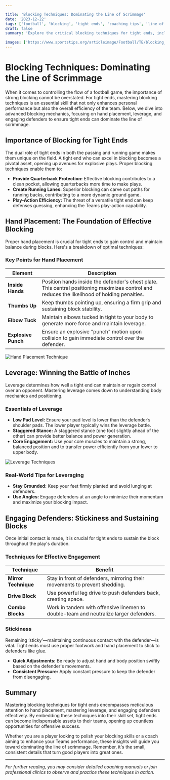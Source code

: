 ```yaml
---

title: 'Blocking Techniques: Dominating the Line of Scrimmage'
date: '2023-12-22'
tags: ['football', 'blocking', 'tight ends', 'coaching tips', 'line of scrimmage', 'leverage', 'hand placement', 'defense', 'player development']
draft: false
summary: 'Explore the critical blocking techniques for tight ends, including essential hand placement, leverage tactics, and ways to engage defenders effectively.'

images: ['https://www.sportstips.org/articleimage/Football/TE/blocking_techniques_dominating_the_line_of_scrimmage_1_20240714_160934.webp', 'https://www.sportstips.org/articleimage/Football/TE/blocking_techniques_dominating_the_line_of_scrimmage_2_20240714_160945.webp', 'https://www.sportstips.org/articleimage/Football/TE/blocking_techniques_dominating_the_line_of_scrimmage.webp']
---
```


# Blocking Techniques: Dominating the Line of Scrimmage

When it comes to controlling the flow of a football game, the importance of strong blocking cannot be overstated. For tight ends, mastering blocking techniques is an essential skill that not only enhances personal performance but also the overall efficiency of the team. Below, we dive into advanced blocking mechanics, focusing on hand placement, leverage, and engaging defenders to ensure tight ends can dominate the line of scrimmage.

## Importance of Blocking for Tight Ends

The dual role of tight ends in both the passing and running game makes them unique on the field. A tight end who can excel in blocking becomes a pivotal asset, opening up avenues for explosive plays. Proper blocking techniques enable them to:

- **Provide Quarterback Protection:** Effective blocking contributes to a clean pocket, allowing quarterbacks more time to make plays.
- **Create Running Lanes:** Superior blocking can carve out paths for running backs, contributing to a more dynamic ground game.
- **Play-Action Efficiency:** The threat of a versatile tight end can keep defenses guessing, enhancing the Teams play-action capability.

## Hand Placement: The Foundation of Effective Blocking

Proper hand placement is crucial for tight ends to gain control and maintain balance during blocks. Here's a breakdown of optimal techniques:

### Key Points for Hand Placement

| Element            | Description |
|--------------------|-------------|
| **Inside Hands**   | Position hands inside the defender's chest plate. This central positioning maximizes control and reduces the likelihood of holding penalties. |
| **Thumbs Up**      | Keep thumbs pointing up, ensuring a firm grip and sustaining block stability. |
| **Elbow Tuck**     | Maintain elbows tucked in tight to your body to generate more force and maintain leverage. |
| **Explosive Punch**| Ensure an explosive "punch" motion upon collision to gain immediate control over the defender. |

![Hand Placement Technique](https://www.sportstips.org/articleimage/Football/TE/blocking_techniques_dominating_the_line_of_scrimmage_1_20240714_160934.webp)

## Leverage: Winning the Battle of Inches

Leverage determines how well a tight end can maintain or regain control over an opponent. Mastering leverage comes down to understanding body mechanics and positioning.

### Essentials of Leverage

- **Low Pad Level:** Ensure your pad level is lower than the defender’s shoulder pads. The lower player typically wins the leverage battle.
- **Staggered Stance:** A staggered stance (one foot slightly ahead of the other) can provide better balance and power generation.
- **Core Engagement:** Use your core muscles to maintain a strong, balanced position and to transfer power efficiently from your lower to upper body.

![Leverage Techniques](https://www.sportstips.org/articleimage/Football/TE/blocking_techniques_dominating_the_line_of_scrimmage_2_20240714_160945.webp)

### Real-World Tips for Leveraging

- **Stay Grounded:** Keep your feet firmly planted and avoid lunging at defenders.
- **Use Angles:** Engage defenders at an angle to minimize their momentum and maximize your blocking impact.

## Engaging Defenders: Stickiness and Sustaining Blocks

Once initial contact is made, it is crucial for tight ends to sustain the block throughout the play's duration.

### Techniques for Effective Engagement

| Technique          | Benefit                                        |
|--------------------|------------------------------------------------|
| **Mirror Technique**| Stay in front of defenders, mirroring their movements to prevent shedding. |
| **Drive Block**    | Use powerful leg drive to push defenders back, creating space. |
| **Combo Blocks**   | Work in tandem with offensive linemen to double-team and neutralize larger defenders. |

### Stickiness

Remaining ‘sticky’—maintaining continuous contact with the defender—is vital. Tight ends must use proper footwork and hand placement to stick to defenders like glue.

- **Quick Adjustments:** Be ready to adjust hand and body position swiftly based on the defender's movements.
- **Consistent Pressure:** Apply constant pressure to keep the defender from disengaging.

## Summary

Mastering blocking techniques for tight ends encompasses meticulous attention to hand placement, mastering leverage, and engaging defenders effectively. By embedding these techniques into their skill set, tight ends can become indispensable assets to their teams, opening up countless opportunities for offensive success.

Whether you are a player looking to polish your blocking skills or a coach aiming to enhance your Teams performance, these insights will guide you toward dominating the line of scrimmage. Remember, it's the small, consistent details that turn good players into great ones.

---

*For further reading, you may consider detailed coaching manuals or join professional clinics to observe and practice these techniques in action.*
```